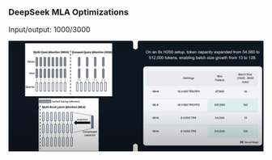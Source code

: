 
### DeepSeek MLA Optimizations
Input/output: 1000/3000

![](attachments/0910852d9634bf56ba582d7c11aaf375_MD5.jpeg)


